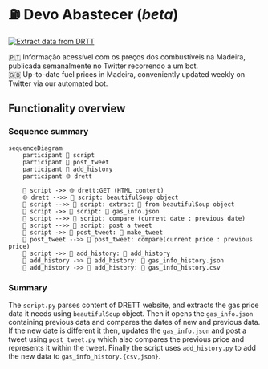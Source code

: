 # ⛽️ Devo Abastecer (_beta_)

[![Extract data from DRTT](https://github.com/carlosrsabreu/devo-abastecer/actions/workflows/main.yml/badge.svg?branch=main)](https://github.com/carlosrsabreu/devo-abastecer/actions/workflows/main.yml)

🇵🇹 Informação acessível com os preços dos combustíveis na Madeira, publicada semanalmente no Twitter recorrendo a um bot.<br> 🇬🇧 Up-to-date fuel prices in Madeira, conveniently updated weekly on Twitter via our automated bot.

## Functionality overview

### Sequence summary

```mermaid
sequenceDiagram
    participant 🐍 script
    participant 🐍 post_tweet
    participant 🐍 add_history
    participant 🌐 drett

    🐍 script ->> 🌐 drett:GET (HTML content)
    🌐 drett -->> 🐍 script: beautifulSoup object
    🐍 script -->> 🐍 script: extract 📄 from beautifulSoup object
    🐍 script ->> 🐍 script: 💾 gas_info.json
    🐍 script -->> 🐍 script: compare (current date : previous date)
    🐍 script -->> 🐍 script: post a tweet
    🐍 script ->> 🐍 post_tweet: 📄 make_tweet
    🐍 post_tweet -->> 🐍 post_tweet: compare(current price : previous price)
    🐍 script ->> 🐍 add_history: 📄 add_history
    🐍 add_history ->> 🐍 add_history: 💾 gas_info_history.json
    🐍 add_history ->> 🐍 add_history: 💾 gas_info_history.csv

```

### Summary

The `script.py` parses content of DRETT website, and extracts the gas price data it needs using `beautifulSoup` object. Then it opens the `gas_info.json` containing previous data and compares the dates of new and previous data. If the new date is different it then, updates the `gas_info.json` and post a tweet using `post_tweet.py` which also compares the previous price and represents it within the tweet. Finally the script uses `add_history.py` to add the new data to `gas_info_history.{csv,json}`.
